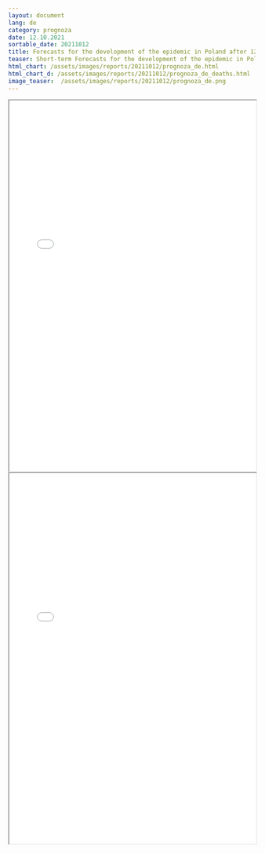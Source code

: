 ```yaml
---
layout: document
lang: de
category: prognoza
date: 12.10.2021
sortable_date: 20211012
title: Forecasts for the development of the epidemic in Poland after 12.10.2021
teaser: Short-term Forecasts for the development of the epidemic in Poland.
html_chart: /assets/images/reports/20211012/prognoza_de.html
html_chart_d: /assets/images/reports/20211012/prognoza_de_deaths.html
image_teaser:  /assets/images/reports/20211012/prognoza_de.png
---
```


<div style="text-align: center" class="row 80%">
    <span class="image fit">
        <iframe src="{{ page.html_chart }}" alt="" style="width: 100%; height:54em;"></iframe>
    </span>
</div>


<div style="text-align: center" class="row 80%">
    <span class="image fit">
        <iframe src="{{ page.html_chart_d }}" alt="" style="width: 100%; height:54em;"></iframe>
    </span>
</div>
